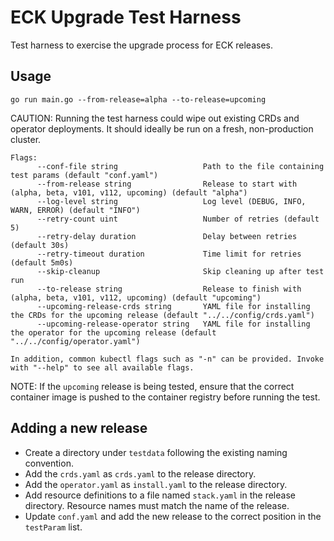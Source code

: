 ECK Upgrade Test Harness
========================

Test harness to exercise the upgrade process for ECK releases.


Usage
-----

```
go run main.go --from-release=alpha --to-release=upcoming
```

CAUTION: Running the test harness could wipe out existing CRDs and operator deployments. It should ideally be run on a fresh, non-production cluster.

```
Flags:
      --conf-file string                   Path to the file containing test params (default "conf.yaml")
      --from-release string                Release to start with (alpha, beta, v101, v112, upcoming) (default "alpha")
      --log-level string                   Log level (DEBUG, INFO, WARN, ERROR) (default "INFO")
      --retry-count uint                   Number of retries (default 5)
      --retry-delay duration               Delay between retries (default 30s)
      --retry-timeout duration             Time limit for retries (default 5m0s)
      --skip-cleanup                       Skip cleaning up after test run
      --to-release string                  Release to finish with (alpha, beta, v101, v112, upcoming) (default "upcoming")
      --upcoming-release-crds string       YAML file for installing the CRDs for the upcoming release (default "../../config/crds.yaml")
      --upcoming-release-operator string   YAML file for installing the operator for the upcoming release (default "../../config/operator.yaml")

In addition, common kubectl flags such as "-n" can be provided. Invoke with "--help" to see all available flags.
```

NOTE: If the `upcoming` release is being tested, ensure that the correct container image is pushed to the container registry before running the test.


Adding a new release
--------------------

- Create a directory under `testdata` following the existing naming convention.
- Add the `crds.yaml` as `crds.yaml` to the release directory.
- Add the `operator.yaml` as `install.yaml` to the release directory.
- Add resource definitions to a file named `stack.yaml` in the release directory. Resource names must match the name of the release.
- Update `conf.yaml` and add the new release to the correct position in the `testParam` list.

